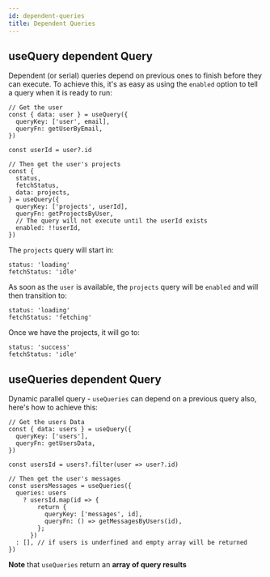 ```yaml
---
id: dependent-queries
title: Dependent Queries
---
```


## useQuery dependent Query

Dependent (or serial) queries depend on previous ones to finish before they can execute. To achieve this, it's as easy as using the `enabled` option to tell a query when it is ready to run:

[//]: # 'Example'

```tsx
// Get the user
const { data: user } = useQuery({
  queryKey: ['user', email],
  queryFn: getUserByEmail,
})

const userId = user?.id

// Then get the user's projects
const {
  status,
  fetchStatus,
  data: projects,
} = useQuery({
  queryKey: ['projects', userId],
  queryFn: getProjectsByUser,
  // The query will not execute until the userId exists
  enabled: !!userId,
})
```

[//]: # 'Example'

The `projects` query will start in:

```tsx
status: 'loading'
fetchStatus: 'idle'
```

As soon as the `user` is available, the `projects` query will be `enabled` and will then transition to:

```tsx
status: 'loading'
fetchStatus: 'fetching'
```

Once we have the projects, it will go to:

```tsx
status: 'success'
fetchStatus: 'idle'
```

## useQueries dependent Query

Dynamic parallel query - `useQueries` can depend on a previous query also, here's how to achieve this:

[//]: # 'Example'

```tsx
// Get the users Data
const { data: users } = useQuery({
  queryKey: ['users'],
  queryFn: getUsersData,
})

const usersId = users?.filter(user => user?.id)

// Then get the user's messages
const usersMessages = useQueries({
  queries: users
    ? usersId.map(id => {
        return {
          queryKey: ['messages', id],
          queryFn: () => getMessagesByUsers(id),
        };
      })
  : [], // if users is underfined and empty array will be returned
})
```

**Note** that `useQueries` return an **array of query results**
